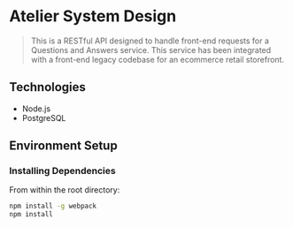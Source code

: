 # Atelier System Design

> This is a RESTful API designed to handle front-end requests for a Questions and Answers service. This service has been integrated with a front-end legacy codebase for an ecommerce retail storefront.

## Technologies

- Node.js
- PostgreSQL

## Environment Setup

### Installing Dependencies

From within the root directory:

```sh
npm install -g webpack
npm install
```
